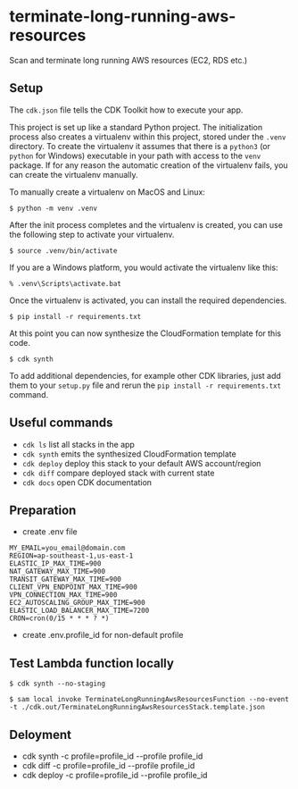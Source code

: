# terminate-long-running-aws-resources
Scan and terminate long running AWS resources (EC2, RDS etc.)

## Setup
The `cdk.json` file tells the CDK Toolkit how to execute your app.

This project is set up like a standard Python project.  The initialization
process also creates a virtualenv within this project, stored under the `.venv`
directory.  To create the virtualenv it assumes that there is a `python3`
(or `python` for Windows) executable in your path with access to the `venv`
package. If for any reason the automatic creation of the virtualenv fails,
you can create the virtualenv manually.

To manually create a virtualenv on MacOS and Linux:

```
$ python -m venv .venv
```

After the init process completes and the virtualenv is created, you can use the following
step to activate your virtualenv.

```
$ source .venv/bin/activate
```

If you are a Windows platform, you would activate the virtualenv like this:

```
% .venv\Scripts\activate.bat
```

Once the virtualenv is activated, you can install the required dependencies.

```
$ pip install -r requirements.txt
```

At this point you can now synthesize the CloudFormation template for this code.

```
$ cdk synth
```

To add additional dependencies, for example other CDK libraries, just add
them to your `setup.py` file and rerun the `pip install -r requirements.txt`
command.

## Useful commands

 * `cdk ls`          list all stacks in the app
 * `cdk synth`       emits the synthesized CloudFormation template
 * `cdk deploy`      deploy this stack to your default AWS account/region
 * `cdk diff`        compare deployed stack with current state
 * `cdk docs`        open CDK documentation

## Preparation
- create .env file
```
MY_EMAIL=you_email@domain.com
REGION=ap-southeast-1,us-east-1
ELASTIC_IP_MAX_TIME=900
NAT_GATEWAY_MAX_TIME=900
TRANSIT_GATEWAY_MAX_TIME=900
CLIENT_VPN_ENDPOINT_MAX_TIME=900
VPN_CONNECTION_MAX_TIME=900
EC2_AUTOSCALING_GROUP_MAX_TIME=900
ELASTIC_LOAD_BALANCER_MAX_TIME=7200
CRON=cron(0/15 * * * ? *)
```

- create .env.profile_id for non-default profile
## Test Lambda function locally

```
$ cdk synth --no-staging
```

```
$ sam local invoke TerminateLongRunningAwsResourcesFunction --no-event -t ./cdk.out/TerminateLongRunningAwsResourcesStack.template.json
```

## Deloyment
- cdk synth -c profile=profile_id --profile profile_id
- cdk diff -c profile=profile_id --profile profile_id
- cdk deploy -c profile=profile_id --profile profile_id